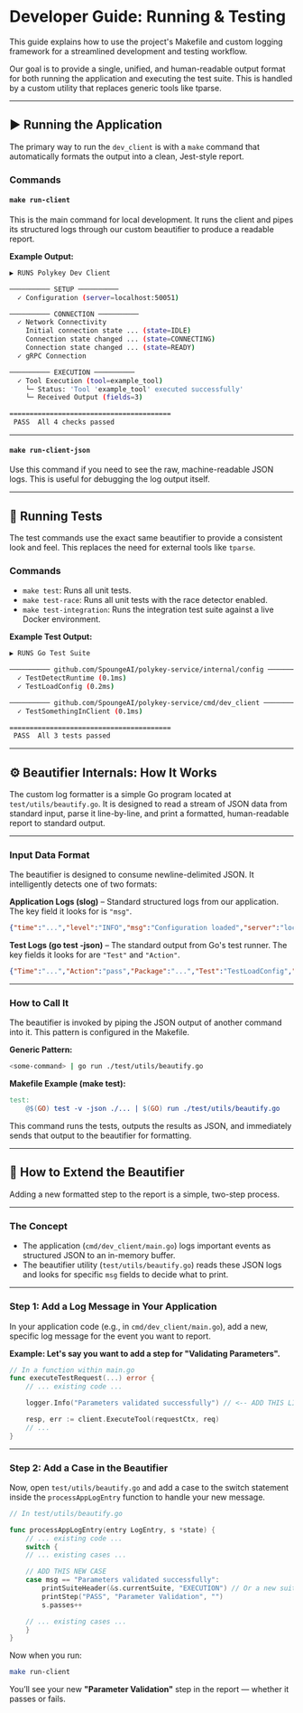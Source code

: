 # Developer Guide: Running & Testing

This guide explains how to use the project's Makefile and custom logging framework for a streamlined development and testing workflow.

Our goal is to provide a single, unified, and human-readable output format for both running the application and executing the test suite. This is handled by a custom utility that replaces generic tools like tparse.

---

## ▶️ Running the Application

The primary way to run the `dev_client` is with a `make` command that automatically formats the output into a clean, Jest-style report.

### Commands

#### `make run-client`

This is the main command for local development. It runs the client and pipes its structured logs through our custom beautifier to produce a readable report.

**Example Output:**

```bash
▶ RUNS Polykey Dev Client

────────── SETUP ──────────
  ✓ Configuration (server=localhost:50051)

────────── CONNECTION ──────────
  ✓ Network Connectivity
    Initial connection state ... (state=IDLE)
    Connection state changed ... (state=CONNECTING)
    Connection state changed ... (state=READY)
  ✓ gRPC Connection

────────── EXECUTION ──────────
  ✓ Tool Execution (tool=example_tool)
    └─ Status: 'Tool 'example_tool' executed successfully'
    └─ Received Output (fields=3)

========================================
 PASS  All 4 checks passed
```

---

#### `make run-client-json`

Use this command if you need to see the raw, machine-readable JSON logs. This is useful for debugging the log output itself.

---

## 🧪 Running Tests

The test commands use the exact same beautifier to provide a consistent look and feel. This replaces the need for external tools like `tparse`.

### Commands

- `make test`: Runs all unit tests.  
- `make test-race`: Runs all unit tests with the race detector enabled.  
- `make test-integration`: Runs the integration test suite against a live Docker environment.

**Example Test Output:**

```bash
▶ RUNS Go Test Suite

────────── github.com/SpoungeAI/polykey-service/internal/config ──────────
  ✓ TestDetectRuntime (0.1ms)
  ✓ TestLoadConfig (0.2ms)

────────── github.com/SpoungeAI/polykey-service/cmd/dev_client ──────────
  ✓ TestSomethingInClient (0.1ms)

========================================
 PASS  All 3 tests passed
```

---

## ⚙️ Beautifier Internals: How It Works

The custom log formatter is a simple Go program located at `test/utils/beautify.go`. It is designed to read a stream of JSON data from standard input, parse it line-by-line, and print a formatted, human-readable report to standard output.

---

### Input Data Format

The beautifier is designed to consume newline-delimited JSON. It intelligently detects one of two formats:

**Application Logs (slog)** – Standard structured logs from our application. The key field it looks for is `"msg"`.

```json
{"time":"...","level":"INFO","msg":"Configuration loaded","server":"localhost:50051"}
```

**Test Logs (go test -json)** – The standard output from Go's test runner. The key fields it looks for are `"Test"` and `"Action"`.

```json
{"Time":"...","Action":"pass","Package":"...","Test":"TestLoadConfig","Elapsed":0.00}
```

---

### How to Call It

The beautifier is invoked by piping the JSON output of another command into it. This pattern is configured in the Makefile.

**Generic Pattern:**

```bash
<some-command> | go run ./test/utils/beautify.go
```

**Makefile Example (make test):**

```makefile
test:
	@$(GO) test -v -json ./... | $(GO) run ./test/utils/beautify.go
```

This command runs the tests, outputs the results as JSON, and immediately sends that output to the beautifier for formatting.

---

## 🔧 How to Extend the Beautifier

Adding a new formatted step to the report is a simple, two-step process.

---

### The Concept

- The application (`cmd/dev_client/main.go`) logs important events as structured JSON to an in-memory buffer.  
- The beautifier utility (`test/utils/beautify.go`) reads these JSON logs and looks for specific `msg` fields to decide what to print.

---

### Step 1: Add a Log Message in Your Application

In your application code (e.g., in `cmd/dev_client/main.go`), add a new, specific log message for the event you want to report.

**Example: Let's say you want to add a step for "Validating Parameters".**

```go
// In a function within main.go
func executeTestRequest(...) error {
    // ... existing code ...

    logger.Info("Parameters validated successfully") // <-- ADD THIS LINE

    resp, err := client.ExecuteTool(requestCtx, req)
    // ...
}
```

---

### Step 2: Add a Case in the Beautifier

Now, open `test/utils/beautify.go` and add a case to the switch statement inside the `processAppLogEntry` function to handle your new message.

```go
// In test/utils/beautify.go

func processAppLogEntry(entry LogEntry, s *state) {
    // ... existing code ...
	switch {
    // ... existing cases ...

    // ADD THIS NEW CASE
    case msg == "Parameters validated successfully":
        printSuiteHeader(&s.currentSuite, "EXECUTION") // Or a new suite like "VALIDATION"
        printStep("PASS", "Parameter Validation", "")
        s.passes++

    // ... existing cases ...
    }
}
```

Now when you run:

```bash
make run-client
```

You’ll see your new **"Parameter Validation"** step in the report — whether it passes or fails.
````
